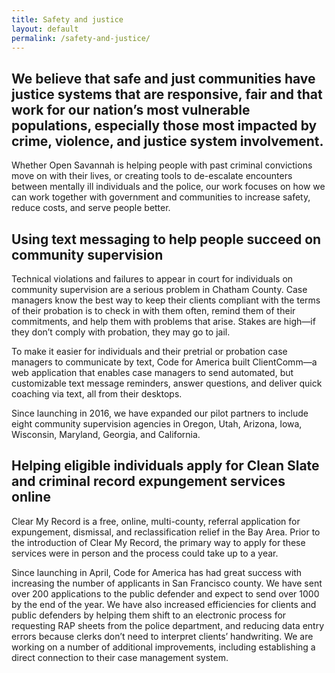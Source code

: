 ```yaml
---
title: Safety and justice
layout: default
permalink: /safety-and-justice/
---
```


## We believe that safe and just communities have justice systems that are responsive, fair and that work for our nation’s most vulnerable populations, especially those most impacted by crime, violence, and justice system involvement. 

Whether Open Savannah is helping people with past criminal convictions move on with their lives, or creating tools to de-escalate encounters between mentally ill individuals and the police, our work focuses on how we can work together with government and communities to increase safety, reduce costs, and serve people better.

## Using text messaging to help people succeed on community supervision

Technical violations and failures to appear in court for individuals on community supervision are a serious problem in Chatham County. Case managers know the best way to keep their clients compliant with the terms of their probation is to check in with them often, remind them of their commitments, and help them with problems that arise. Stakes are high—if they don’t comply with probation, they may go to jail.

To make it easier for individuals and their pretrial or probation case managers to communicate by text, Code for America built ClientComm—a web application that enables case managers to send automated, but customizable text message reminders, answer questions, and deliver quick coaching via text, all from their desktops.

Since launching in 2016, we have expanded our pilot partners to include eight community supervision agencies in Oregon, Utah, Arizona, Iowa, Wisconsin, Maryland, Georgia, and California.

## Helping eligible individuals apply for Clean Slate and criminal record expungement services online

Clear My Record is a free, online, multi-county, referral application for expungement, dismissal, and reclassification relief in the Bay Area. Prior to the introduction of Clear My Record, the primary way to apply for these services were in person and the process could take up to a year.

Since launching in April, Code for America has had great success with increasing the number of applicants in San Francisco county. We have sent over 200 applications to the public defender and expect to send over 1000 by the end of the year. We have also increased efficiencies for clients and public defenders by helping them shift to an electronic process for requesting RAP sheets from the police department, and reducing data entry errors because clerks don’t need to interpret clients’ handwriting.  We are working on a number of additional improvements, including establishing a direct connection to their case management system.